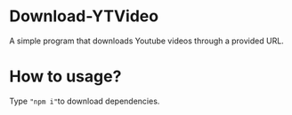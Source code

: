 # Download-YTVideo
A simple program that downloads Youtube videos through a provided URL.

# How to usage?
Type `"npm i"`to download dependencies.

